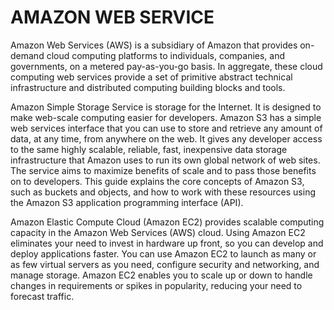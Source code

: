 # AMAZON WEB SERVICE
Amazon Web Services (AWS) is a subsidiary of Amazon that provides on-demand cloud computing platforms to individuals, companies, and governments, on a metered pay-as-you-go basis. In aggregate, these cloud computing web services provide a set of primitive abstract technical infrastructure and distributed computing building blocks and tools.

Amazon Simple Storage Service is storage for the Internet. It is designed to make web-scale computing easier for developers.
Amazon S3 has a simple web services interface that you can use to store and retrieve any amount of data, at any time, from anywhere on the web. It gives any developer access to the same highly scalable, reliable, fast, inexpensive data storage infrastructure that Amazon uses to run its own global network of web sites. The service aims to maximize benefits of scale and to pass those benefits on to developers.
This guide explains the core concepts of Amazon S3, such as buckets and objects, and how to work with these resources using the Amazon S3 application programming interface (API).

Amazon Elastic Compute Cloud (Amazon EC2) provides scalable computing capacity in the Amazon Web Services (AWS) cloud. Using Amazon EC2 eliminates your need to invest in hardware up front, so you can develop and deploy applications faster. You can use Amazon EC2 to launch as many or as few virtual servers as you need, configure security and networking, and manage storage. Amazon EC2 enables you to scale up or down to handle changes in requirements or spikes in popularity, reducing your need to forecast traffic.
